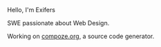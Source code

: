 Hello, I'm Exifers

SWE passionate about Web Design.

Working on [compoze.org](https://compoze.org?utm_source=github), a source code generator.

